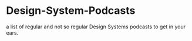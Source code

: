 # Design-System-Podcasts
a list of regular and not so regular Design Systems podcasts to get in your ears.

